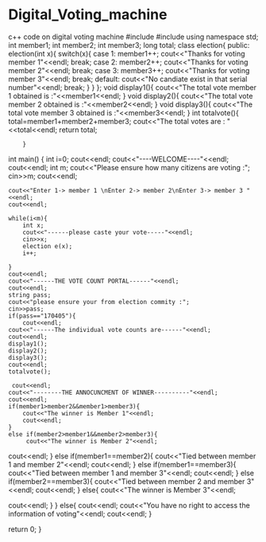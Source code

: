 # Digital_Voting_machine
c++ code on digital voting machine
#include<iostream>
#include<cstring>
using namespace std;
int member1;
int member2;
int member3;
long total;
class election{
   public:
    election(int x){
        switch(x){
            case 1:
            member1++;
            cout<<"Thanks for voting member 1"<<endl;
            break;
            case 2:
            member2++;
            cout<<"Thanks for voting member 2"<<endl;
            break;
            case 3:
            member3++;
            cout<<"Thanks for voting member 3"<<endl;
            break;
            default:
            cout<<"No candiate exist in that serial number"<<endl;
            break;
        }
    }
     };
        void display1(){
            cout<<"The total vote member 1 obtained is :"<<member1<<endl;
        }
        void display2(){
            cout<<"The total vote member 2 obtained is :"<<member2<<endl;
        }
        void display3(){
            cout<<"The total vote member 3 obtained is :"<<member3<<endl;
        }
        int totalvote(){
            total=member1+member2+member3;
            cout<<"The total votes are : "<<total<<endl;
            return total;
            
        }
       


int main()
{
    int i=0;
      cout<<endl;
    cout<<"----WELCOME----"<<endl;
  cout<<endl;
    int m;
    cout<<"Please ensure how many citizens are voting :";
    cin>>m;
    cout<<endl;
   
    cout<<"Enter 1-> member 1 \nEnter 2-> member 2\nEnter 3-> member 3 "<<endl;
    cout<<endl;
   
    while(i<m){
        int x;
        cout<<"------please caste your vote-----"<<endl;
        cin>>x;
        election e(x);
        i++;

    }
    cout<<endl;
    cout<<"------THE VOTE COUNT PORTAL------"<<endl;
    cout<<endl;
    string pass;
    cout<<"please ensure your from election commity :";
    cin>>pass;
    if(pass=="170405"){
        cout<<endl;
    cout<<"------The individual vote counts are------"<<endl;
    cout<<endl;
    display1();
    display2();
    display3();
    cout<<endl;
    totalvote();
    
     cout<<endl;
    cout<<"--------THE ANNOCUNCMENT OF WINNER----------"<<endl;
    cout<<endl;
    if(member1>member2&&member1>member3){
        cout<<"The winner is Member 1"<<endl;
        cout<<endl;
    }
    else if(member2>member1&&member2>member3){
         cout<<"The winner is Member 2"<<endl;
cout<<endl;
    }
    else if(member1==member2){
        cout<<"Tied between member 1  and member 2"<<endl;
          cout<<endl;
    }
    else if(member1==member3){
        cout<<"Tied between member 1  and member 3"<<endl;
cout<<endl;
    }
    else if(member2==member3){
        cout<<"Tied between member 2  and member 3"<<endl;
cout<<endl;
    }
    else{
        cout<<"The winner is Member 3"<<endl;

cout<<endl;
    }
    }
    else{
        cout<<endl;
        cout<<"You have no right to access the information of voting"<<endl;
        cout<<endl;
    }
   
   return 0;
}
